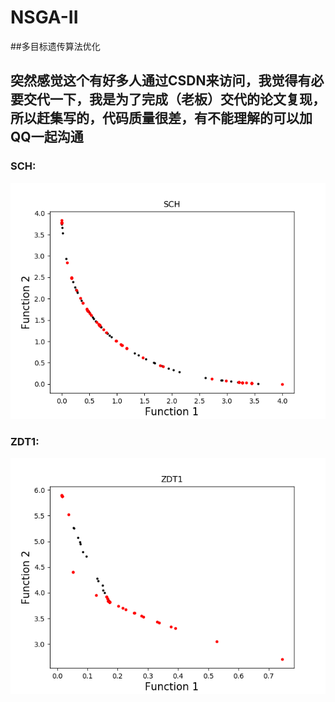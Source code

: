 # NSGA-II

##多目标遗传算法优化
## 突然感觉这个有好多人通过CSDN来访问，我觉得有必要交代一下，我是为了完成（老板）交代的论文复现，所以赶集写的，代码质量很差，有不能理解的可以加QQ一起沟通

### SCH: 
<img src="https://github.com/425776024/NSGA-II/blob/master/img/Figure_SCH.png?raw=true"/> <br />
### ZDT1: 
<img src="https://github.com/425776024/NSGA-II/blob/master/img/Figure_ZDT1.png?raw=true" /> <br />
